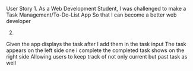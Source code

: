 User Story
1.
As a Web Development Student,
I was challenged to make a Task Management/To-Do-List App
So that I can become a better web developer

2.
Given the app displays the task after I add them in the task input
The task appears on the left side one i complete the completed task shows on the right side
Allowing users to keep track of not only current but past task as well

